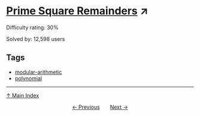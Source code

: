 # [Prime Square Remainders](https://projecteuler.net/problem=123) ↗️

Difficulty rating: 30%

Solved by: 12,598 users
## Tags

- [modular-arithmetic](../tags/modular-arithmetic.md)
- [polynomial](../tags/polynomial.md)



---

[↑ Main Index](../README.md)


<div align=center><a href='122.md'>← Previous</a> &nbsp;&nbsp; &nbsp;&nbsp;  <a href='124.md'>Next →</a></div>
